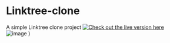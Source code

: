 # Linktree-clone
 A simple Linktree clone project
 [![Check out the live version here](https://gabhartmann.github.io/)]() <br>
 ![image](https://github.com/user-attachments/assets/4b4cad78-23f6-4576-ad11-b9e711b96bfc)
)

